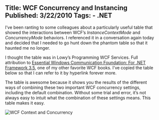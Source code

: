Title: WCF Concurrency and Instancing
Published: 3/22/2010
Tags:
    - .NET
---
I’ve been ranting to some colleagues about a particularly useful table that showed the interactions between WCF’s *InstanceContextMode* and *ConcurrencyMode* behaviors.  I referenced it in a conversation again today and decided that I needed to go hunt down the phantom table so that it haunted me no longer.

I thought the table was in Lowy’s Programming WCF Services. Full attribution to [Essential Windows Communication Foundation: For .NET Framework 3.5](https://www.amazon.com/Essential-Windows-Communication-Foundation-WCF/dp/0321440064/), one of my other favorite WCF books. I’ve copied the table below so that I can refer to it by hyperlink forever more.

The table is awesome because it shows you the results of the different ways of combining these two important WCF concurrency settings, including the default combination.  Without some trial and error, it’s not always easy to intuit what the combination of these settings means. This table makes it easy.

![WCF Context and Concurrency](https://s3.amazonaws.com/s3.beckshome.com/20100323-WCF-Context-and-Concurrency.png)